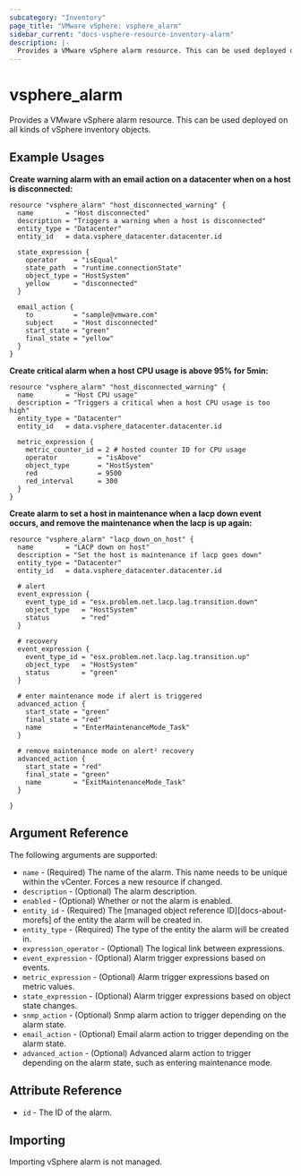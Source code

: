 ```yaml
---
subcategory: "Inventory"
page_title: "VMware vSphere: vsphere_alarm"
sidebar_current: "docs-vsphere-resource-inventory-alarm"
description: |-
  Provides a VMware vSphere alarm resource. This can be used deployed on all kinds of vSphere inventory objects.
---
```


# vsphere_alarm

Provides a VMware vSphere alarm resource. This can be used deployed on all kinds of vSphere inventory objects.

## Example Usages

**Create warning alarm with an email action on a datacenter when on a host is disconnected:**

```hcl
resource "vsphere_alarm" "host_disconnected_warning" {
  name        = "Host disconnected"
  description = "Triggers a warning when a host is disconnected"
  entity_type = "Datacenter"
  entity_id   = data.vsphere_datacenter.datacenter.id

  state_expression {
    operator    = "isEqual"
    state_path  = "runtime.connectionState"
    object_type = "HostSystem"
    yellow      = "disconnected"
  }

  email_action {
    to          = "sample@vmware.com"
    subject     = "Host disconnected"
    start_state = "green"
    final_state = "yellow"
  }
}
```

**Create critical alarm when a host CPU usage is above 95% for 5min:**

```hcl
resource "vsphere_alarm" "host_disconnected_warning" {
  name        = "Host CPU usage"
  description = "Triggers a critical when a host CPU usage is too high"
  entity_type = "Datacenter"
  entity_id   = data.vsphere_datacenter.datacenter.id

  metric_expression {
    metric_counter_id = 2 # hosted counter ID for CPU usage
    operator          = "isAbove"
    object_type       = "HostSystem"
    red               = 9500
    red_interval      = 300
  }
}
```

**Create alarm to set a host in maintenance when a lacp down event occurs, and remove the maintenance when the lacp is up again:**

```hcl
resource "vsphere_alarm" "lacp_down_on_host" {
  name        = "LACP down on host"
  description = "Set the host is maintenance if lacp goes down"
  entity_type = "Datacenter"
  entity_id   = data.vsphere_datacenter.datacenter.id

  # alert
  event_expression {
    event_type_id = "esx.problem.net.lacp.lag.transition.down"
    object_type   = "HostSystem"
    status        = "red"
  }

  # recovery
  event_expression {
    event_type_id = "esx.problem.net.lacp.lag.transition.up"
    object_type   = "HostSystem"
    status        = "green"
  }

  # enter maintenance mode if alert is triggered
  advanced_action {
    start_state = "green"
    final_state = "red"
    name        = "EnterMaintenanceMode_Task"
  }

  # remove maintenance mode on alert² recovery
  advanced_action {
    start_state = "red"
    final_state = "green"
    name        = "ExitMaintenanceMode_Task"
  }

}
```

## Argument Reference

The following arguments are supported:

* `name` - (Required) The name of the alarm. This name needs to be unique
  within the vCenter. Forces a new resource if changed.
* `description` - (Optional) The alarm description.
* `enabled` - (Optional) Whether or not the alarm is enabled.
* `entity_id` - (Required) The [managed object reference ID][docs-about-morefs] of the entity the alarm will be created in.
* `entity_type` - (Required) The type of the entity the alarm will be created in.
* `expression_operator` - (Optional) The logical link between expressions.
* `event_expression` - (Optional) Alarm trigger expressions based on events.
* `metric_expression` - (Optional) Alarm trigger expressions based on metric values.
* `state_expression` - (Optional) Alarm trigger expressions based on object state changes.
* `snmp_action` - (Optional) Snmp alarm action to trigger depending on the alarm state.
* `email_action` - (Optional) Email alarm action to trigger depending on the alarm state.
* `advanced_action` - (Optional) Advanced alarm action to trigger depending on the alarm state, such as entering maintenance mode.

## Attribute Reference

* `id` - The ID of the alarm.


## Importing

Importing vSphere alarm is not managed.
